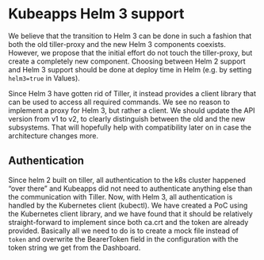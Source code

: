 ﻿# Kubeapps Helm 3 support

We believe that the transition to Helm 3 can be done in such a fashion that both
the old tiller-proxy and the new Helm 3 components coexists. However, we propose
that the initial effort do not touch the tiller-proxy, but create a completely
new component. Choosing between Helm 2 support and Helm 3 support should be done
at deploy time in Helm (e.g. by setting `helm3=true` in Values).

Since Helm 3 have gotten rid of Tiller, it instead provides a client library
that can be used to access all required commands. We see no reason to implement
a proxy for Helm 3, but rather a client. We should update the API version from
v1 to v2, to clearly distinguish between the old and the new subsystems. That
will hopefully help with compatibility later on in case the architecture changes
more.

## Authentication

Since helm 2 built on tiller, all authentication to the k8s cluster happened
“over there” and Kubeapps did not need to authenticate anything else than the
communication with Tiller. Now, with Helm 3, all authentication is handled by
the Kubernetes client (kubectl). We have created a PoC using the Kubernetes
client library, and we have found that it should be relatively straight-forward
to implement since both ca.crt and the token are already provided. Basically all
we need to do is to create a mock file instead of `token` and overwrite the
BearerToken field in the configuration with the token string we get from the
Dashboard.

